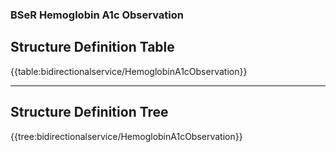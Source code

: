 ### **BSeR Hemoglobin A1c Observation**

## Structure Definition Table

{{table:bidirectionalservice/HemoglobinA1cObservation}}

---
## Structure Definition Tree

{{tree:bidirectionalservice/HemoglobinA1cObservation}}